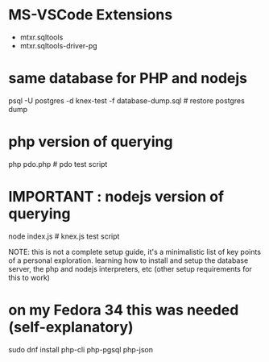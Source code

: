 # MS-VSCode Extensions
- mtxr.sqltools
- mtxr.sqltools-driver-pg

# same database for PHP and nodejs
psql -U postgres -d knex-test -f database-dump.sql # restore postgres dump

# php version of querying
php pdo.php # pdo test script

# IMPORTANT : nodejs version of querying
node index.js # knex.js test script

NOTE: this is not a complete setup guide, it's a minimalistic list of key points of a personal exploration. learning how to install and setup the database server, the php and nodejs interpreters, etc (other setup requirements for this to work)

# on my Fedora 34 this was needed (self-explanatory)
sudo dnf install php-cli php-pgsql php-json

